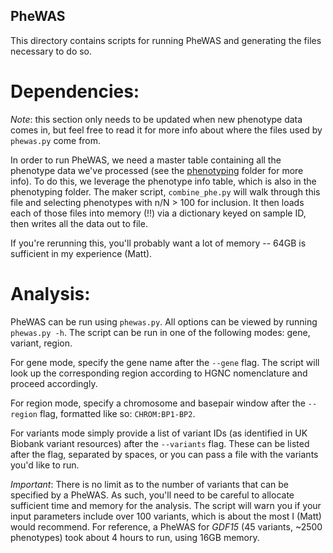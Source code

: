 ## PheWAS

This directory contains scripts for running PheWAS and generating the files necessary to do so.

# Dependencies:

_Note_: this section only needs to be updated when new phenotype data comes in, but feel free to read it for more info about where the files used by `phewas.py` come from.

In order to run PheWAS, we need a master table containing all the phenotype data we've processed (see the [phenotyping](https://github.com/rivas-lab/ukbb-tools/blob/master/phenotyping/) folder for more info). To do this, we leverage the phenotype info table, which is also in the phenotyping folder. The maker script, `combine_phe.py` will walk through this file and selecting phenotypes with n/N > 100 for inclusion. It then loads each of those files into memory (!!) via a dictionary keyed on sample ID, then writes all the data out to file. 

If you're rerunning this, you'll probably want a lot of memory -- 64GB is sufficient in my experience (Matt).


# Analysis:

PheWAS can be run using `phewas.py`. All options can be viewed by running `phewas.py -h`. The script can be run in one of the following modes: gene, variant, region.

For gene mode, specify the gene name after the `--gene` flag. The script will look up the corresponding region according to HGNC nomenclature and proceed accordingly.

For region mode, specify a chromosome and basepair window after the `--region` flag, formatted like so: `CHROM:BP1-BP2`.

For variants mode simply provide a list of variant IDs (as identified in UK Biobank variant resources) after the `--variants` flag. These can be listed after the flag, separated by spaces, or you can pass a file with the variants you'd like to run.

_Important_: There is no limit as to the number of variants that can be specified by a PheWAS. As such, you'll need to be careful to allocate sufficient time and memory for the analysis. The script will warn you if your input parameters include over 100 variants, which is about the most I (Matt) would recommend. For reference, a PheWAS for _GDF15_ (45 variants, ~2500 phenotypes) took about 4 hours to run, using 16GB memory.
